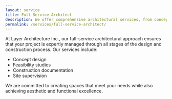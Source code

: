 ```yaml
---
layout: service
title: Full-Service Architect
description: We offer comprehensive architectural services, from concept design to construction administration.
permalink: /services/full-service-architect/
---
```


At Layer Architecture Inc., our full-service architectural approach ensures that your project is expertly managed through all stages of the design and construction process. Our services include:
- Concept design
- Feasibility studies
- Construction documentation
- Site supervision

We are committed to creating spaces that meet your needs while also achieving aesthetic and functional excellence.



<!-- ---
layout: page
title: Full-Service Architect
permalink: /services/full-service-architect/
---

**Full-Service Architect**
We provide comprehensive architectural services covering all phases of the project, from conceptual design through construction administration. Our approach focuses on delivering exceptional results for residential, commercial, and mixed-use projects. -->
